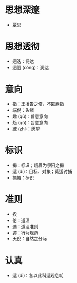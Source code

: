 # 思想深邃
* 覃思
# 思想透彻
* 迵迭：洞达
* 迵迵 (dòng)：洞达
# 意向
* 指：王播告之脩，不匿厥指
* 端倪：头绪
* 趣 (qù)：旨意意向
* 趋 (qù)：旨意意向
* 蹠 (zhí)：愿望
# 标识
* 揭：标识；峨眉为泉阳之揭
* 适 (dí)：目标、对象；莫适讨捕
* 摽幟：标识
# 准则
* 揆
* 伦：道理
* 迪：道理准则
* 迹：行为规范
* 天倪：自然之分际
# 认真
* 适 (dì)：各以此科适观息耗
